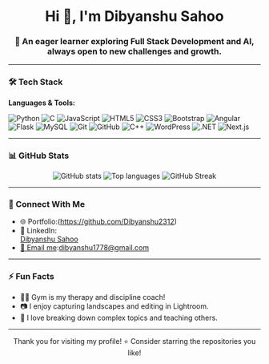 <h1 align="center">Hi 👋, I'm Dibyanshu Sahoo</h1>
<h3 align="center">🚀 An eager learner exploring Full Stack Development and AI, always open to new challenges and growth.</h3>

---


### 🛠️ Tech Stack


**Languages & Tools:**



![Python](https://img.shields.io/badge/Python-3776AB?style=flat&logo=python&logoColor=white)
![C](https://img.shields.io/badge/C-00599C?style=flat&logo=c&logoColor=white)
![JavaScript](https://img.shields.io/badge/JavaScript-F7DF1E?style=flat&logo=javascript&logoColor=black)
![HTML5](https://img.shields.io/badge/HTML5-E34F26?style=flat&logo=html5&logoColor=white)
![CSS3](https://img.shields.io/badge/CSS3-1572B6?style=flat&logo=css3)
![Bootstrap](https://img.shields.io/badge/Bootstrap-563D7C?style=flat&logo=bootstrap)
![Angular](https://img.shields.io/badge/Angular-DD0031?style=flat&logo=angular&logoColor=white)
![Flask](https://img.shields.io/badge/Flask-000000?style=flat&logo=flask)
![MySQL](https://img.shields.io/badge/MySQL-4479A1?style=flat&logo=mysql)
![Git](https://img.shields.io/badge/Git-F05032?style=flat&logo=git)
![GitHub](https://img.shields.io/badge/GitHub-100000?style=flat&logo=github)
![C++](https://img.shields.io/badge/C++-00599C?style=flat&logo=c%2B%2B&logoColor=white)
![WordPress](https://img.shields.io/badge/WordPress-21759B?style=flat&logo=wordpress&logoColor=white)
![.NET](https://img.shields.io/badge/.NET-512BD4?logo=dotnet&logoColor=white&style=for-the-badge)
![Next.js](https://img.shields.io/badge/Next.js-000?logo=nextdotjs&logoColor=white&style=for-the-badge)





---

### 📊 GitHub Stats

<p align="center">
  <img src="https://github-readme-stats.vercel.app/api?username=dibyanshu2312&show_icons=true&theme=radical" alt="GitHub stats" />
  <img src="https://github-readme-stats.vercel.app/api/top-langs/?username=dibyanshu2312&layout=compact&theme=radical" alt="Top languages" />
 <img src="https://github-readme-streak-stats.herokuapp.com/?user=dibyanshu2312&theme=radical" alt="GitHub Streak" />


</p>

---






### 🔗 Connect With Me

- 🌐 Portfolio:(https://github.com/Dibyanshu2312) 
- 💼 LinkedIn: <div class="badge-base LI-profile-badge" data-locale="en_US" data-size="medium" data-theme="dark" data-type="HORIZONTAL" data-vanity="dibyanshu-sahoo-2324dib" data-version="v1"><a class="badge-base__link LI-simple-link" href="https://in.linkedin.com/in/dibyanshu-sahoo-2324dib?trk=profile-badge">Dibyanshu Sahoo</a></div>
- [📧 Email me](mailto:dibyanshu1778@gmail.com):dibyanshu1778@gmail.com



---

### ⚡ Fun Facts

- 🏋️‍♂️ Gym is my therapy and discipline coach!
- 📷 I enjoy capturing landscapes and editing in Lightroom.
- 🧠 I love breaking down complex topics and teaching others.



---

<p align="center">Thank you for visiting my profile! ⭐ Consider starring the repositories you like!</p>
